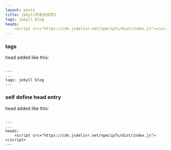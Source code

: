 ```yaml
---
layout: posts
title: jekyll开发测试页1
tags: jekyll blog
heads: 
    <script src="https://cdn.jsdelivr.net/npm/ipfs/dist/index.js"></script>
---
```


### tags
head added like this:

```text

---
...
tags: jekyll blog
---

```

### self define head entry
head added like this:

```text

---
...
heads: 
    <script src="https://cdn.jsdelivr.net/npm/ipfs/dist/index.js"></script>
---

```
